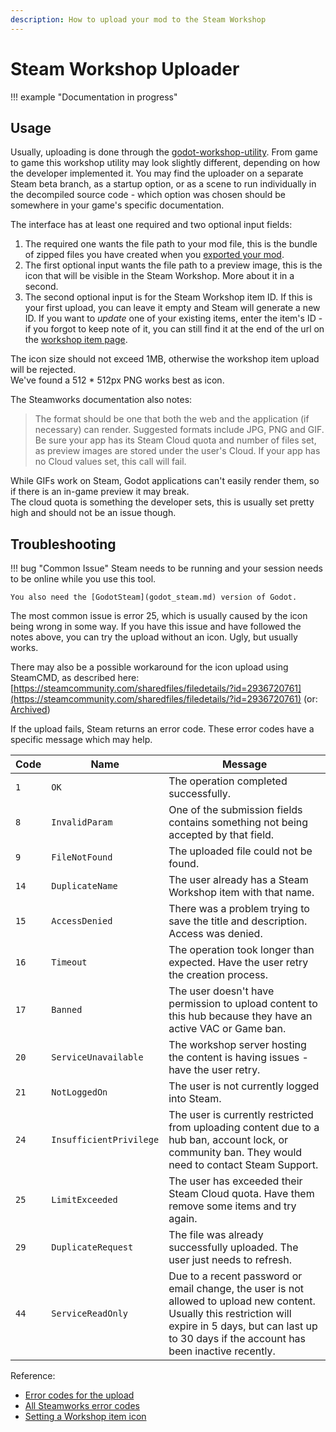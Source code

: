 ```yaml
---
description: How to upload your mod to the Steam Workshop
---
```


# Steam Workshop Uploader

[//]: # (TODO)
!!! example "Documentation in progress"

## Usage

Usually, uploading is done through the [godot-workshop-utility](https://github.com/Blobfish-Games/godot-workshop-utility/).
From game to game this workshop utility may look slightly different, depending on how the developer implemented it. 
You may find the uploader on a separate Steam beta branch, as a startup option, or as a scene to run individually in 
the decompiled source code - which option was chosen should be somewhere in your game's specific documentation. 

The interface has at least one required and two optional input fields:

1. The required one wants the file path to your mod file, this is the bundle of zipped files you have created 
when you [exported your mod](../distributing_mods.md#exporting).  
2. The first optional input wants the file path to a preview image, this is the icon that will be visible in the Steam 
Workshop. More about it in a second.
3. The second optional input is for the Steam Workshop item ID. If this is your first upload, you can leave it empty
and Steam will generate a new ID. If you want to _update_ one of your existing items, enter the item's ID - if you
forgot to keep note of it, you can still find it at the end of the url on the [workshop item page](../file_paths.md#workshop-folder). 

[//]: # (steam tags?)

The icon size should not exceed 1MB, otherwise the workshop item upload will be rejected.  
We've found a 512 * 512px PNG works best as icon.

The Steamworks documentation also notes:
> The format should be one that both the web and the application (if necessary) can render. Suggested formats include JPG, PNG and GIF.
> Be sure your app has its Steam Cloud quota and number of files set, as preview images are stored under the user's Cloud. If your app has no Cloud values set, this call will fail.

While GIFs work on Steam, Godot applications can't easily render them, so if there is an in-game preview it may break.  
The cloud quota is something the developer sets, this is usually set pretty high and should not be an issue though.

## Troubleshooting

!!! bug "Common Issue"
    Steam needs to be running and your session needs to be online while you use this tool.
    
    You also need the [GodotSteam](godot_steam.md) version of Godot.

The most common issue is error 25, which is usually caused by the icon being wrong in some way. 
If you have this issue and have followed the notes above, you can try the upload without an icon. Ugly, but usually works.

There may also be a possible workaround for the icon upload using SteamCMD, as described here: 
[https://steamcommunity.com/sharedfiles/filedetails/?id=2936720761](https://steamcommunity.com/sharedfiles/filedetails/?id=2936720761) (or: [Archived](https://web.archive.org/web/20250108143743/https://steamcommunity.com/sharedfiles/filedetails/?id=2936720761))

If the upload fails, Steam returns an error code. These error codes have a specific message which may help. 

| Code | Name                    | Message                                                                                                                                                                                                        |
|------|-------------------------|----------------------------------------------------------------------------------------------------------------------------------------------------------------------------------------------------------------|
| `1`  | `OK`                    | The operation completed successfully.                                                                                                                                                                          |
| `8`  | `InvalidParam`          | One of the submission fields contains something not being accepted by that field.                                                                                                                              |
| `9`  | `FileNotFound`          | The uploaded file could not be found.                                                                                                                                                                          |
| `14` | `DuplicateName`         | The user already has a Steam Workshop item with that name.                                                                                                                                                     |
| `15` | `AccessDenied`          | There was a problem trying to save the title and description. Access was denied.                                                                                                                               |
| `16` | `Timeout`               | The operation took longer than expected. Have the user retry the creation process.                                                                                                                             |
| `17` | `Banned`                | The user doesn't have permission to upload content to this hub because they have an active VAC or Game ban.                                                                                                    |
| `20` | `ServiceUnavailable`    | The workshop server hosting the content is having issues - have the user retry.                                                                                                                                |
| `21` | `NotLoggedOn`           | The user is not currently logged into Steam.                                                                                                                                                                   |
| `24` | `InsufficientPrivilege` | The user is currently restricted from uploading content due to a hub ban, account lock, or community ban. They would need to contact Steam Support.                                                            |
| `25` | `LimitExceeded`         | The user has exceeded their Steam Cloud quota. Have them remove some items and try again.                                                                                                                      |
| `29` | `DuplicateRequest`      | The file was already successfully uploaded. The user just needs to refresh.                                                                                                                                    |
| `44` | `ServiceReadOnly`       | Due to a recent password or email change, the user is not allowed to upload new content. Usually this restriction will expire in 5 days, but can last up to 30 days if the account has been inactive recently. |

Reference:

- [Error codes for the upload](https://partner.steamgames.com/doc/api/ISteamUGC#CreateItemResult_t)
- [All Steamworks error codes](https://partner.steamgames.com/doc/api/steam_api#EResult)
- [Setting a Workshop item icon](https://partner.steamgames.com/doc/api/ISteamUGC#SetItemPreview)
